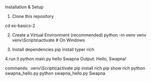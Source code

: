 Installation & Setup
1. Clone this repository
<!-- git clone https://github.com/your-username/ex-basics-2.git -->
cd ex-basics-2

2. Create a Virtual Environment (recommended)
python -m venv venv
venv\Scripts\activate      # On Windows

3. Install dependencies
pip install typer rich

4.run it
python main.py hello Swapna
Output:
Hello, Swapna! 


commands:
.venv\Scripts\activate
pip install rich
pip show rich
python swapna_hello.py
python swapna_hello.py Swapna